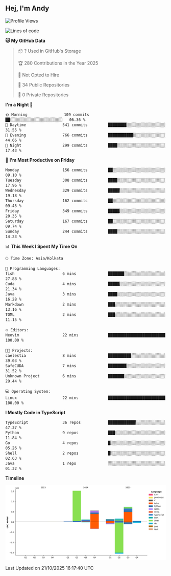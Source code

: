 ## Hej, I'm Andy

<!--START_SECTION:waka-->
![Profile Views](http://img.shields.io/badge/Profile%20Views-0-blue)

![Lines of code](https://img.shields.io/badge/From%20Hello%20World%20I%27ve%20Written-3.3%20million%20lines%20of%20code-blue)

**🐱 My GitHub Data** 

> 📦 ? Used in GitHub's Storage 
 > 
> 🏆 280 Contributions in the Year 2025
 > 
> 🚫 Not Opted to Hire
 > 
> 📜 34 Public Repositories 
 > 
> 🔑 0 Private Repositories 
 > 
**I'm a Night 🦉** 

```text
🌞 Morning                109 commits         ██░░░░░░░░░░░░░░░░░░░░░░░   06.36 % 
🌆 Daytime                541 commits         ████████░░░░░░░░░░░░░░░░░   31.55 % 
🌃 Evening                766 commits         ███████████░░░░░░░░░░░░░░   44.66 % 
🌙 Night                  299 commits         ████░░░░░░░░░░░░░░░░░░░░░   17.43 % 
```
📅 **I'm Most Productive on Friday** 

```text
Monday                   156 commits         ██░░░░░░░░░░░░░░░░░░░░░░░   09.10 % 
Tuesday                  308 commits         ████░░░░░░░░░░░░░░░░░░░░░   17.96 % 
Wednesday                329 commits         █████░░░░░░░░░░░░░░░░░░░░   19.18 % 
Thursday                 162 commits         ██░░░░░░░░░░░░░░░░░░░░░░░   09.45 % 
Friday                   349 commits         █████░░░░░░░░░░░░░░░░░░░░   20.35 % 
Saturday                 167 commits         ██░░░░░░░░░░░░░░░░░░░░░░░   09.74 % 
Sunday                   244 commits         ████░░░░░░░░░░░░░░░░░░░░░   14.23 % 
```


📊 **This Week I Spent My Time On** 

```text
🕑︎ Time Zone: Asia/Kolkata

💬 Programming Languages: 
fish                     6 mins              ███████░░░░░░░░░░░░░░░░░░   27.88 % 
Cuda                     4 mins              █████░░░░░░░░░░░░░░░░░░░░   21.34 % 
Java                     3 mins              ████░░░░░░░░░░░░░░░░░░░░░   16.28 % 
Markdown                 2 mins              ███░░░░░░░░░░░░░░░░░░░░░░   13.16 % 
TOML                     2 mins              ███░░░░░░░░░░░░░░░░░░░░░░   11.15 % 

🔥 Editors: 
Neovim                   22 mins             █████████████████████████   100.00 % 

🐱‍💻 Projects: 
caelestia                8 mins              ██████████░░░░░░░░░░░░░░░   39.03 % 
SafeCUDA                 7 mins              ████████░░░░░░░░░░░░░░░░░   31.52 % 
Unknown Project          6 mins              ███████░░░░░░░░░░░░░░░░░░   29.44 % 

💻 Operating System: 
Linux                    22 mins             █████████████████████████   100.00 % 
```

**I Mostly Code in TypeScript** 

```text
TypeScript               36 repos            ████████████░░░░░░░░░░░░░   47.37 % 
Python                   9 repos             ███░░░░░░░░░░░░░░░░░░░░░░   11.84 % 
Go                       4 repos             █░░░░░░░░░░░░░░░░░░░░░░░░   05.26 % 
Shell                    2 repos             █░░░░░░░░░░░░░░░░░░░░░░░░   02.63 % 
Java                     1 repo              ░░░░░░░░░░░░░░░░░░░░░░░░░   01.32 % 
```



**Timeline**

![Lines of Code chart](https://raw.githubusercontent.com/anirudhsridhar225/anirudhsridhar225/main/assets/bar_graph.png)


 Last Updated on 21/10/2025 16:17:40 UTC
<!--END_SECTION:waka-->
